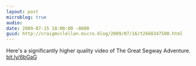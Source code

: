 ```yaml
---
layout: post
microblog: true
audio: 
date: 2009-07-15 18:00:00 -0600
guid: http://craigmcclellan.micro.blog/2009/07/16/t2668347500.html
---
```

Here's a significantly higher quality video of The Great Segway Adventure. [bit.ly/6bGaG](http://bit.ly/6bGaG)
